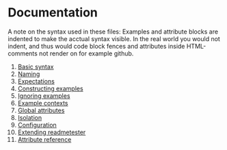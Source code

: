 # Documentation

A note on the syntax used in these files: Examples and attribute blocks are
indented to make the acctual syntax visible. In the real world you would
not indent, and thus would code block fences and attributes inside
HTML-comments not render on for example github.

1. [Basic syntax](01-basic_syntax.md)
1. [Naming](02-naming.md)
1. [Expectations](03-expectations.md)
1. [Constructing examples](04-constructing_examples.md)
1. [Ignoring examples](05-ignoring_examples.md)
1. [Example contexts](06-example_contexts.md)
1. [Global attributes](07-global_attributes.md)
1. [Isolation](08-isolation.md)
1. [Configuration](09-configuration.md)
1. [Extending readmetester](10-extensions.md)
1. [Attribute reference](11-attribute_reference.md)
